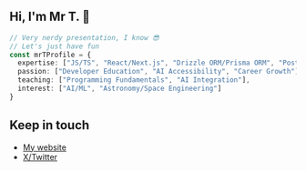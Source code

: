 ## Hi, I'm Mr T. 👋

```ts
// Very nerdy presentation, I know 😎
// Let's just have fun
const mrTProfile = {
  expertise: ["JS/TS", "React/Next.js", "Drizzle ORM/Prisma ORM", "PostgreSQL/MongoDB"],
  passion: ["Developer Education", "AI Accessibility", "Career Growth"],
  teaching: ["Programming Fundamentals", "AI Integration"],
  interest: ["AI/ML", "Astronomy/Space Engineering"]
}
```

## Keep in touch
- <a href="https://cuttypiedev.vercel.app" target="_blank">My website</a>
- <a href="https://x.com/DorianTho5" target="_blank">X/Twitter</a>
